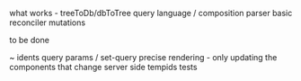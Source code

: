 
 what works -
 treeToDb/dbToTree
 query language / composition
 parser
 basic reconciler
 mutations

to be done

~ idents
query params / set-query
precise rendering - only updating the components that change
server side
tempids
tests

